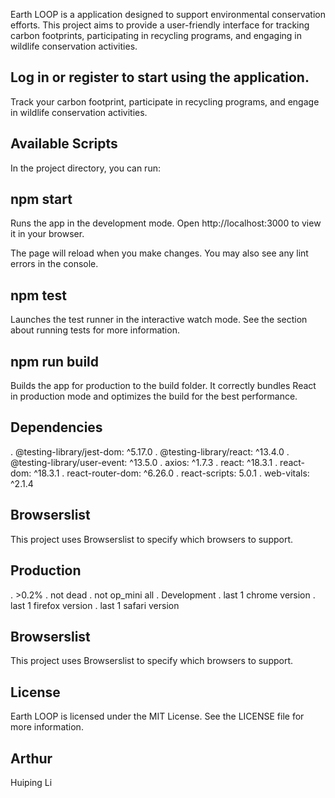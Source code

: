 Earth LOOP is a application designed to support environmental conservation efforts. This project aims to provide a user-friendly interface for tracking carbon footprints, participating in recycling programs, and engaging in wildlife conservation activities.


## Log in or register to start using the application.
Track your carbon footprint, participate in recycling programs, and engage in wildlife conservation activities.

## Available Scripts
In the project directory, you can run:

## npm start
Runs the app in the development mode. Open http://localhost:3000 to view it in your browser.

The page will reload when you make changes. You may also see any lint errors in the console.

## npm test
Launches the test runner in the interactive watch mode. See the section about running tests for more information.

## npm run build
Builds the app for production to the build folder. It correctly bundles React in production mode and optimizes the build for the best performance.

## Dependencies
. @testing-library/jest-dom: ^5.17.0
. @testing-library/react: ^13.4.0
. @testing-library/user-event: ^13.5.0
. axios: ^1.7.3
. react: ^18.3.1
. react-dom: ^18.3.1
. react-router-dom: ^6.26.0
. react-scripts: 5.0.1
. web-vitals: ^2.1.4

## Browserslist
This project uses Browserslist to specify which browsers to support.

## Production
. >0.2%
. not dead
. not op_mini all
. Development
. last 1 chrome version
. last 1 firefox version
. last 1 safari version

## Browserslist
This project uses Browserslist to specify which browsers to support.


## License
Earth LOOP is licensed under the MIT License. See the LICENSE file for more information.

## Arthur
Huiping Li


